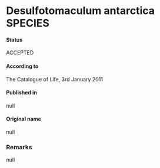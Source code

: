 Desulfotomaculum antarctica SPECIES
=======

#### Status
ACCEPTED

#### According to
The Catalogue of Life, 3rd January 2011

#### Published in
null

#### Original name
null

### Remarks
null